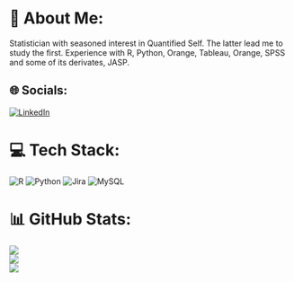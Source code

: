 # 💫 About Me:
Statistician with seasoned interest in Quantified Self. The latter lead me to study the first. Experience with R, Python, Orange, Tableau, Orange, SPSS and some of its derivates, JASP.


## 🌐 Socials:
[![LinkedIn](https://img.shields.io/badge/LinkedIn-%230077B5.svg?logo=linkedin&logoColor=white)](https://linkedin.com/in/https://www.linkedin.com/in/gabriele-giordano-30963295/) 

# 💻 Tech Stack:
![R](https://img.shields.io/badge/r-%23276DC3.svg?style=for-the-badge&logo=r&logoColor=white) ![Python](https://img.shields.io/badge/python-3670A0?style=for-the-badge&logo=python&logoColor=ffdd54) ![Jira](https://img.shields.io/badge/jira-%230A0FFF.svg?style=for-the-badge&logo=jira&logoColor=white) ![MySQL](https://img.shields.io/badge/mysql-%2300f.svg?style=for-the-badge&logo=mysql&logoColor=white)
# 📊 GitHub Stats:
![](https://github-readme-stats.vercel.app/api?username=F041&theme=default&hide_border=false&include_all_commits=false&count_private=false)<br/>
![](https://github-readme-streak-stats.herokuapp.com/?user=F041&theme=default&hide_border=false)<br/>
![](https://github-readme-stats.vercel.app/api/top-langs/?username=F041&theme=default&hide_border=false&include_all_commits=false&count_private=false&layout=compact)

<!-- Proudly created with GPRM ( https://gprm.itsvg.in ) -->

